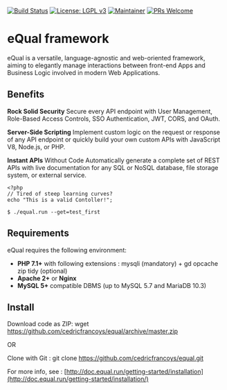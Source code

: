 [![Build Status](https://travis-ci.com/cedricfrancoys/equal.svg?branch=master)](https://travis-ci.com/cedricfrancoys/equal)
[![License: LGPL v3](https://img.shields.io/badge/License-LGPL%20v3-blue.svg)](https://www.gnu.org/licenses/lgpl-3.0)
[![Maintainer](https://img.shields.io/badge/maintainer-cedricfrancoys-blue)](https://github.com/cedricfrancoys)
[![PRs Welcome](https://img.shields.io/badge/PRs-welcome-brightgreen.svg?style=flat-square)](https://github.com/cedricfrancoys/equal/pulls)
# eQual framework

eQual is a versatile, language-agnostic and web-oriented framework, aiming to elegantly manage interactions between front-end Apps and Business Logic involved in modern Web Applications.

## Benefits 

**Rock Solid Security** Secure every API endpoint with User Management, Role-Based Access Controls, SSO Authentication, JWT, CORS, and OAuth.

**Server-Side Scripting** Implement custom logic on the request or response of any API endpoint or quickly build your own custom APIs with JavaScript V8, Node.js, or PHP.

**Instant APIs** Without Code Automatically generate a complete set of REST APIs with live documentation for any SQL or NoSQL database, file storage system, or external service.

```
<?php
// Tired of steep learning curves?
echo "This is a valid Contoller!";
```

`$ ./equal.run --get=test_first`



## Requirements

eQual requires the following environment:

* **PHP 7.1+** with following extensions : mysqli (mandatory) + gd opcache zip tidy (optional)
* **Apache 2+** or **Nginx**
* **MySQL 5+** compatible DBMS (up to MySQL 5.7 and MariaDB 10.3)

## Install

Download code as ZIP:
wget https://github.com/cedricfrancoys/equal/archive/master.zip

OR

Clone with Git :
git clone https://github.com/cedricfrancoys/equal.git

For more info, see : [http://doc.equal.run/getting-started/installation](http://doc.equal.run/getting-started/installation/)